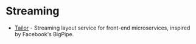 # Streaming

* [Tailor](https://github.com/zalando/tailor) - Streaming layout service for front-end microservices, inspired by Facebook's BigPipe.
